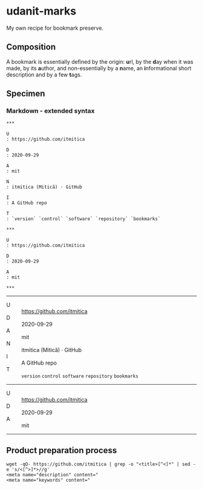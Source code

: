 # udanit-marks
My own recipe for bookmark preserve.

## Composition
A bookmark is essentially defined by the origin: **u**rl, by the **d**ay when it was made, by its **a**uthor, and non-essentially by a **n**ame, an **i**nformational short description and by a few **t**ags.

## Specimen
### Markdown - extended syntax

```
***

U
: https://github.com/itmitica

D
: 2020-09-29

A
: mit

N
: itmitica (Mitică) · GitHub

I
: A GitHub repo

T
: `version` `control` `software` `repository` `bookmarks`

***

U
: https://github.com/itmitica

D
: 2020-09-29

A
: mit

***
```

<hr>
<dl>
<dt>U</dt>
<dd><a href="https://github.com/itmitica">https://github.com/itmitica</a></dd>
<dt>D</dt>
<dd>2020-09-29</dd>
<dt>A</dt>
<dd>mit</dd>
<dt>N</dt>
<dd>itmitica (Mitică) · GitHub</dd>
<dt>I</dt>
<dd>A GitHub repo</dd>
<dt>T</dt>
<dd><code>version</code> <code>control</code> <code>software</code> <code>repository</code> <code>bookmarks</code></dd>
</dl>
<hr>
<dl>
<dt>U</dt>
<dd><a href="https://github.com/itmitica">https://github.com/itmitica</a></dd>
<dt>D</dt>
<dd>2020-09-29</dd>
<dt>A</dt>
<dd>mit</dd>
</dl>
<hr>

## Product preparation process

```
wget -qO- https://github.com/itmitica | grep -o "<title>[^<]*" | sed -e 's/<[^>]*>//g'
<meta name="description" content="
<meta name="keywords" content="
```
